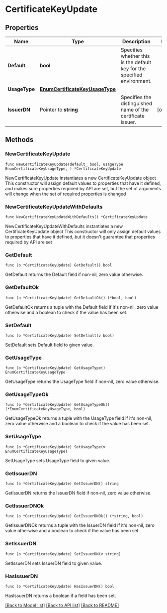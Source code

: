 # CertificateKeyUpdate

## Properties

Name | Type | Description | Notes
------------ | ------------- | ------------- | -------------
**Default** | **bool** | Specifies whether this is the default key for the specified environment. | 
**UsageType** | [**EnumCertificateKeyUsageType**](EnumCertificateKeyUsageType.md) |  | 
**IssuerDN** | Pointer to **string** | Specifies the distinguished name of the certificate issuer. | [optional] 

## Methods

### NewCertificateKeyUpdate

`func NewCertificateKeyUpdate(default_ bool, usageType EnumCertificateKeyUsageType, ) *CertificateKeyUpdate`

NewCertificateKeyUpdate instantiates a new CertificateKeyUpdate object
This constructor will assign default values to properties that have it defined,
and makes sure properties required by API are set, but the set of arguments
will change when the set of required properties is changed

### NewCertificateKeyUpdateWithDefaults

`func NewCertificateKeyUpdateWithDefaults() *CertificateKeyUpdate`

NewCertificateKeyUpdateWithDefaults instantiates a new CertificateKeyUpdate object
This constructor will only assign default values to properties that have it defined,
but it doesn't guarantee that properties required by API are set

### GetDefault

`func (o *CertificateKeyUpdate) GetDefault() bool`

GetDefault returns the Default field if non-nil, zero value otherwise.

### GetDefaultOk

`func (o *CertificateKeyUpdate) GetDefaultOk() (*bool, bool)`

GetDefaultOk returns a tuple with the Default field if it's non-nil, zero value otherwise
and a boolean to check if the value has been set.

### SetDefault

`func (o *CertificateKeyUpdate) SetDefault(v bool)`

SetDefault sets Default field to given value.


### GetUsageType

`func (o *CertificateKeyUpdate) GetUsageType() EnumCertificateKeyUsageType`

GetUsageType returns the UsageType field if non-nil, zero value otherwise.

### GetUsageTypeOk

`func (o *CertificateKeyUpdate) GetUsageTypeOk() (*EnumCertificateKeyUsageType, bool)`

GetUsageTypeOk returns a tuple with the UsageType field if it's non-nil, zero value otherwise
and a boolean to check if the value has been set.

### SetUsageType

`func (o *CertificateKeyUpdate) SetUsageType(v EnumCertificateKeyUsageType)`

SetUsageType sets UsageType field to given value.


### GetIssuerDN

`func (o *CertificateKeyUpdate) GetIssuerDN() string`

GetIssuerDN returns the IssuerDN field if non-nil, zero value otherwise.

### GetIssuerDNOk

`func (o *CertificateKeyUpdate) GetIssuerDNOk() (*string, bool)`

GetIssuerDNOk returns a tuple with the IssuerDN field if it's non-nil, zero value otherwise
and a boolean to check if the value has been set.

### SetIssuerDN

`func (o *CertificateKeyUpdate) SetIssuerDN(v string)`

SetIssuerDN sets IssuerDN field to given value.

### HasIssuerDN

`func (o *CertificateKeyUpdate) HasIssuerDN() bool`

HasIssuerDN returns a boolean if a field has been set.


[[Back to Model list]](../README.md#documentation-for-models) [[Back to API list]](../README.md#documentation-for-api-endpoints) [[Back to README]](../README.md)


